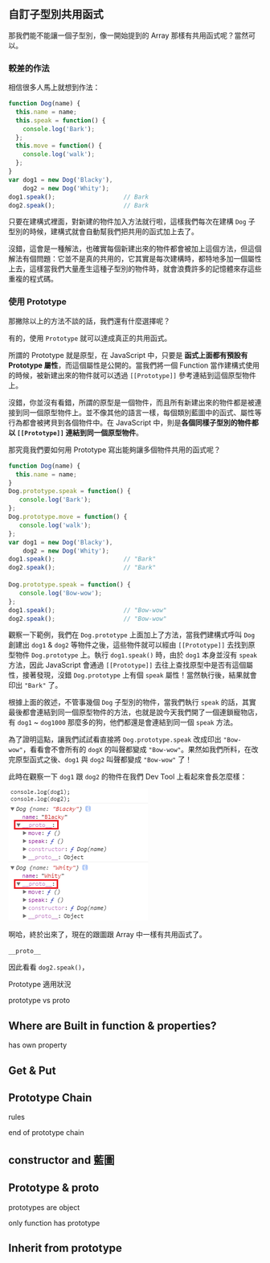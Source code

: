

## 自訂子型別共用函式

那我們能不能讓一個子型別，像一開始提到的 Array 那樣有共用函式呢？當然可以。

### 較差的作法

相信很多人馬上就想到作法：

```javascript
function Dog(name) {
  this.name = name;
  this.speak = function() {
  	console.log('Bark');
  };
  this.move = function() {
  	console.log('walk');
  };
}
var dog1 = new Dog('Blacky'),
    dog2 = new Dog('Whity');
dog1.speak();					// Bark
dog2.speak();					// Bark
```

只要在建構式裡面，對新建的物件加入方法就行啦，這樣我們每次在建構 `Dog` 子型別的時候，建構式就會自動幫我們把共用的函式加上去了。

沒錯，這會是一種解法，也確實每個新建出來的物件都會被加上這個方法，但這個解法有個問題：它並不是真的共用的，它其實是每次建構時，都特地多加一個屬性上去，這樣當我們大量產生這種子型別的物件時，就會浪費許多的記憶體來存這些重複的程式碼。

### 使用 Prototype

那撇除以上的方法不談的話，我們還有什麼選擇呢？

有的，使用 `Prototype` 就可以達成真正的共用函式。

所謂的 Prototype 就是原型，在 JavaScript 中，只要是 **函式上面都有預設有 Prototype 屬性**，而這個屬性是公開的。當我們將一個 Function 當作建構式使用的時候，被新建出來的物件就可以透過 `[[Prototype]]` 參考連結到這個原型物件上。

沒錯，你並沒有看錯，所謂的原型是一個物件，而且所有新建出來的物件都是被連接到同一個原型物件上。並不像其他的語言一樣，每個類別藍圖中的函式、屬性等行為都會被拷貝到各個物件中。在 JavaScript 中，則是**各個同樣子型別的物件都以 `[[Prototype]]` 連結到同一個原型物件**。

那究竟我們要如何用 Prototype 寫出能夠讓多個物件共用的函式呢？

```javascript
function Dog(name) {
  this.name = name;
}
Dog.prototype.speak = function() {
   console.log('Bark');
};
Dog.prototype.move = function() {
   console.log('walk');
};
var dog1 = new Dog('Blacky'),
    dog2 = new Dog('Whity');
dog1.speak();					// "Bark"
dog2.speak();					// "Bark"

Dog.prototype.speak = function() {
   console.log('Bow-wow');
};
dog1.speak();					// "Bow-wow"
dog2.speak();					// "Bow-wow"
```

觀察一下範例，我們在 `Dog.prototype` 上面加上了方法，當我們建構式呼叫 `Dog` 創建出 `dog1` & `dog2` 等物件之後，這些物件就可以經由 `[[Prototype]]` 去找到原型物件 `Dog.prototype` 上。執行 `dog1.speak()` 時，由於 `dog1` 本身並沒有 `speak` 方法，因此 JavaScript 會通過 `[[Prototype]]` 去往上查找原型中是否有這個屬性，接著發現，沒錯 `Dog.prototype` 上有個 `speak` 屬性！當然執行後，結果就會印出 `"Bark"` 了。

根據上面的敘述，不管事幾個 `Dog` 子型別的物件，當我們執行 `speak` 的話，其實最後都會連結到同一個原型物件的方法，也就是說今天我們開了一個連鎖寵物店，有 `dog1` ~ `dog1000` 那麼多的狗，他們都還是會連結到同一個 `speak` 方法。

為了證明這點，讓我們試試看直接將 `Dog.prototype.speak` 改成印出 `"Bow-wow"`，看看會不會所有的 `dogX` 的叫聲都變成 `"Bow-wow"`。果然如我們所料，在改完原型函式之後、`dog1` 與 `dog2` 叫聲都變成 `"Bow-wow"` 了！

此時在觀察一下 `dog1` 跟 `dog2` 的物件在我們 Dev Tool 上看起來會長怎麼樣：

![../Image/21_Object-oriented-2/Object-oriented-2-1.png](../Image/21_Object-oriented-2/Object-oriented-2-1.png)

啊哈，終於出來了，現在的跟圖跟 Array 中一樣有共用函式了。

`__proto__`



因此看看 `dog2.speak()`，



Prototype 適用狀況















prototype vs proto











## Where are Built in function & properties?

has own property



## Get & Put



## Prototype Chain

rules

end of prototype chain





## constructor and 藍圖





## Prototype & proto

prototypes are object

only function has prototype



## Inherit from prototype